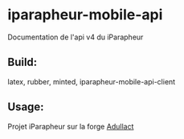# iparapheur-mobile-api

Documentation de l'api v4 du iParapheur
## Build:
latex, rubber, minted, iparapheur-mobile-api-client

## Usage: 

Projet iParapheur sur la forge [Adullact](https://adullact.net/projects/paraphelec)

